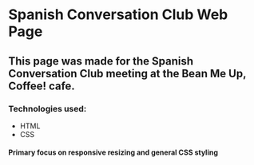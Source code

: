 # Spanish Conversation Club Web Page

## This page was made for the Spanish Conversation Club meeting at the Bean Me Up, Coffee! cafe.

### Technologies used:

+ HTML
+ CSS

#### Primary focus on responsive resizing and general CSS styling
